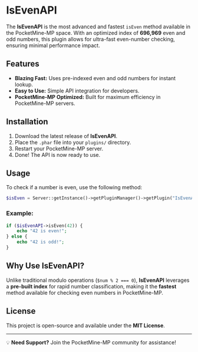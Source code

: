 # IsEvenAPI

The **IsEvenAPI** is the most advanced and fastest `isEven` method available in the PocketMine-MP space. With an optimized index of **696,969** even and odd numbers, this plugin allows for ultra-fast even-number checking, ensuring minimal performance impact.

## Features
- **Blazing Fast:** Uses pre-indexed even and odd numbers for instant lookup.
- **Easy to Use:** Simple API integration for developers.
- **PocketMine-MP Optimized:** Built for maximum efficiency in PocketMine-MP servers.

## Installation
1. Download the latest release of **IsEvenAPI**.
2. Place the `.phar` file into your `plugins/` directory.
3. Restart your PocketMine-MP server.
4. Done! The API is now ready to use.

## Usage
To check if a number is even, use the following method:

```php
$isEven = Server::getInstance()->getPluginManager()->getPlugin("IsEvenAPI")->getIsEvenAPI()->isEven(int $num);
```

### Example:
```php
if ($isEvenAPI->isEven(42)) {
    echo "42 is even!";
} else {
    echo "42 is odd!";
}
```

## Why Use IsEvenAPI?
Unlike traditional modulo operations (`$num % 2 === 0`), **IsEvenAPI** leverages a **pre-built index** for rapid number classification, making it the **fastest** method available for checking even numbers in PocketMine-MP.

## License
This project is open-source and available under the **MIT License**.

---

💡 **Need Support?** Join the PocketMine-MP community for assistance!

